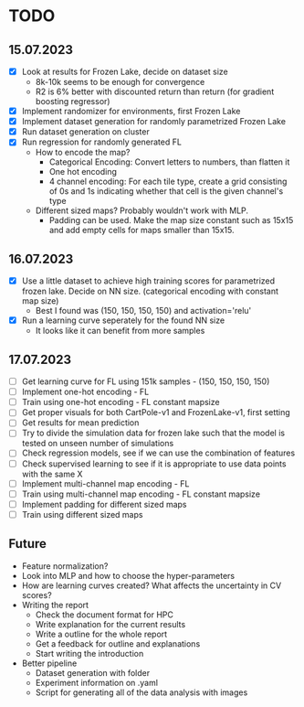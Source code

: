 # TODO

## 15.07.2023
- [x] Look at results for Frozen Lake, decide on dataset size
    - 8k-10k seems to be enough for convergence
    - R2 is 6% better with discounted return than return (for gradient boosting regressor)
- [x] Implement randomizer for environments, first Frozen Lake
- [x] Implement dataset generation for randomly parametrized Frozen Lake
- [x] Run dataset generation on cluster
- [x] Run regression for randomly generated FL
    - How to encode the map?
        - Categorical Encoding: Convert letters to numbers, than flatten it
        - One hot encoding
        - 4 channel encoding: For each tile type, create a grid consisting of 0s and 1s indicating whether that cell is the given channel's type
    - Different sized maps? Probably wouldn't work with MLP.
        - Padding can be used. Make the map size constant such as 15x15 and add empty cells for maps smaller than 15x15. 

## 16.07.2023
- [x] Use a little dataset to achieve high training scores for parametrized frozen lake. Decide on NN size. (categorical encoding with constant map size)
    - Best I found was (150, 150, 150, 150) and activation='relu'
- [x] Run a learning curve seperately for the found NN size
    - It looks like it can benefit from more samples
  
## 17.07.2023
- [ ] Get learning curve for FL using 151k samples - (150, 150, 150, 150)
- [ ] Implement one-hot encoding - FL
- [ ] Train using one-hot encoding - FL constant mapsize
- [ ] Get proper visuals for both CartPole-v1 and FrozenLake-v1, first setting
- [ ] Get results for mean prediction
- [ ] Try to divide the simulation data for frozen lake such that the model is tested on unseen number of simulations
- [ ] Check regression models, see if we can use the combination of features
- [ ] Check supervised learning to see if it is appropriate to use data points with the same X
- [ ] Implement multi-channel map encoding - FL
- [ ] Train using multi-channel map encoding - FL constant mapsize
- [ ] Implement padding for different sized maps
- [ ] Train using different sized maps

## Future
- Feature normalization?
- Look into MLP and how to choose the hyper-parameters
- How are learning curves created? What affects the uncertainty in CV scores?
- Writing the report
    - Check the document format for HPC
    - Write explanation for the current results
    - Write a outline for the whole report
    - Get a feedback for outline and explanations
    - Start writing the introduction
- Better pipeline
    - Dataset generation with folder
    - Experiment information on .yaml
    - Script for generating all of the data analysis with images